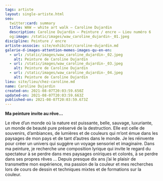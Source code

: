 ```yaml
---
tags: artiste
layout: single-artiste.html
seo:
  twitter:card: summary
  title: WAW – white art walk – Caroline Dujardin
  description: Caroline Dujardin – Peinture / encre – Lieu numéro 6
  og:image: /static/images/waw_caroline_dujardin-_01.jpeg
discipline: Peinture / encre
artiste-associe: site/exhibitor/caroline-dujardin.md
galerie-d-images-attention-memes-images-qu-en-en:
  - url: /static/images/waw_caroline_dujardin-_02.jpeg
    alt: Peinture de Caroline Dujardin
  - url: /static/images/waw_caroline_dujardin-_03.jpeg
    alt: Peinture de Caroline Dujardin
  - url: /static/images/waw_caroline_dujardin-_04.jpeg
    alt: Peinture de Caroline Dujardin
lieu: site/lieu/chez-caroline.md
name: Caroline Dujardin
created-on: 2021-08-07T20:03:59.650Z
updated-on: 2021-08-07T20:03:59.663Z
published-on: 2021-08-07T20:03:59.673Z
---
```

**Ma peinture invite au rêve…**

Le rêve d’un monde où la nature est puissante, belle, sauvage, luxuriante, un monde de beauté pure préservé de la destruction.
Elle est celle de souvenirs, d’ambiances, de lumières et de couleurs qui m’ont émue dans les paysages de mon pays et de tant d’autres dans le monde. Je les réinvente pour créer un univers qui suggère un voyage sensoriel et imaginaire.
Dans ma peinture, je recherche une composition lyrique qui invite le regard du spectateur à se perdre dans mes paysages oniriques et colorés, à se perdre dans ses propres rêves … 
Depuis presque dix ans j’ai le plaisir de transmettre mon expérience, ma passion de la couleur et mes recherches lors de cours de dessin et techniques mixtes et de formations sur la couleur.